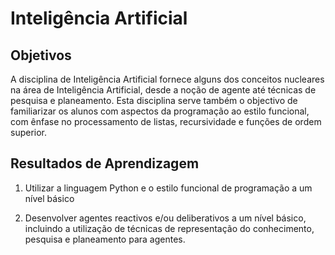 # Inteligência Artificial

## Objetivos

A disciplina de Inteligência Artificial fornece alguns dos conceitos nucleares na área de Inteligência Artificial, desde a noção de agente até técnicas de pesquisa e planeamento. Esta disciplina serve também o objectivo de familiarizar os alunos com aspectos da programação ao estilo funcional, com ênfase no processamento de listas, recursividade e funções de ordem superior.

## Resultados de Aprendizagem

1. Utilizar a linguagem Python e o estilo funcional de programação a um nível básico

2. Desenvolver agentes reactivos e/ou deliberativos a um nível básico, incluindo a utilização de técnicas de representação do conhecimento, pesquisa e planeamento para agentes.

